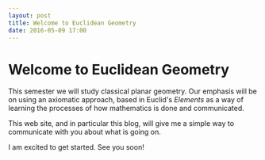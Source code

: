 ```yaml
---
layout: post
title: Welcome to Euclidean Geometry
date: 2016-05-09 17:00
---
```


# Welcome to Euclidean Geometry

This semester we will study classical planar geometry. Our emphasis will be on using
an axiomatic approach, based in Euclid's _Elements_ as a way of learning the
processes of how mathematics is done and communicated.

This web site, and in particular this blog, will give me a simple way to communicate
with you about what is going on.

I am excited to get started. See you soon!
